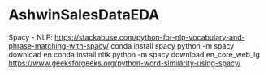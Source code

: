 # AshwinSalesDataEDA

Spacy - NLP:
https://stackabuse.com/python-for-nlp-vocabulary-and-phrase-matching-with-spacy/
conda install spacy
python -m spacy download en
conda install nltk
python -m spacy download en_core_web_lg
https://www.geeksforgeeks.org/python-word-similarity-using-spacy/
